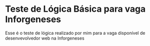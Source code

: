 # Teste de Lógica Básica para vaga Inforgeneses
Esse é o teste de lógica realizado por mim para a vaga disponível de desenvevolvedor web na Inforgeneses
